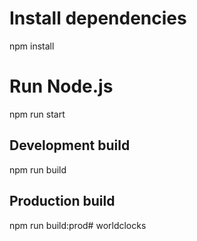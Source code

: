 # Install dependencies
npm install

# Run Node.js

npm run start

## Development build

npm run build

## Production build

npm run build:prod# worldclocks
